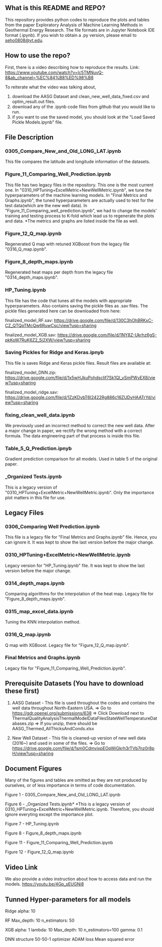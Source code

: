 ## What is this README and REPO?
This repository provides python codes to reproduce the plots and tables from 
the paper Exploratory Analysis of Machine Learning Methods in Geothermal Energy Research.
The file formats are in Jupyter Notebook IDE format (.ipynb).
If you wish to obtain a .py version, please email to seho0808@vt.edu.

## How to use the repo?

First, there is a video describing how to reproduce the results. Link: https://www.youtube.com/watch?v=lc5TMNuvQ-8&ab_channel=%EC%84%B8%ED%98%B8

To reiterate what the video was talking about,

1. download the AASG Dataset and clean_new_well_data_fixed.csv and optim_result.out files.
2. download any of the .ipynb code files from github that you would like to run.
3. if you want to use the saved model, you should look at the "Load Saved Pickle Models.ipynb" file.

## File Description
### 0305_Compare_New_and_Old_LONG_LAT.ipynb
This file compares the latitude and longitude information of the datasets.

### Figure_11_Comparing_Well_Prediction.ipynb
This file has two legacy files in the repository. This one is the most current one.
In "0310_HPTuning+ExcelMetric+NewWellMetric.ipynb", we tune the hyperparameters of the machine
learning models. In "Final Metrics and Graphs.ipynb", the tuned hyperparameters are actually used
to test for the test data(which are the new well data). In "Figure_11_Comparing_well_prediction.ipynb",
we had to change the models' training and testing process to K-fold which lead us to regenerate the plots and data. 
*The metrics and graphs are listed inside the file as well.

### Figure_12_Q_map.ipynb
Regenerated Q map with retuned XGBoost from the legacy file "0316_Q_map.ipynb".

### Figure_8_depth_maps.ipynb
Regenerated heat maps per depth from the legacy file "0314_depth_maps.ipynb".

### HP_Tuning.ipynb
This file has the code that tunes all the models with appropriate hyperparameters.
Also contains saving the pickle files as .sav files.
The pickle files generated here can be downloaded from here:

finalized_model_RF.sav: https://drive.google.com/file/d/130C3hOhBRKxC-CZ_QTQpTMcQw6RuwCsc/view?usp=sharing

finalized_model_XGB.sav: https://drive.google.com/file/d/1NY8Z-Ukrhz6gS-pkKoW7RuK6Z2_5j2XW/view?usp=sharing

### Saving Pickles for Ridge and Keras.ipnyb
This file is saves Ridge and Keras pickle files.
Result files are available at:

finalized_model_DNN.zip: https://drive.google.com/file/d/1x5wHJkuPohdscIif7Sk1QI_vSmPWyEX8/view?usp=sharing

finalized_model_ridge.sav: https://drive.google.com/file/d/1ZzKDvbT6I2422Rg886c16ZUDyHAATrYd/view?usp=sharing

### fixing_clean_well_data.ipynb
We previously used an incorrect method to correct the new well data. After
a major change in paper, we rectify the wrong method with a correct formula. The
data engineering part of that process is inside this file.

### Table_5_Q_Prediction.ipnyb
Gradient prediction comparison for all models. Used in table 5 of the original paper.

### _Organized Tests.ipynb
This is a legacy version of "0310_HPTuning+ExcelMetric+NewWellMetric.ipynb". 
Only the importance plot matters in this file for use.


## Legacy Files

### 0306_Comparing Well Prediction.ipynb
This file is a legacy file for "Final Metrics and Graphs.ipynb" file. Hence, you can ignore it.
It was kept to show the last version before the major change.

### 0310_HPTuning+ExcelMetric+NewWellMetric.ipynb
Legacy version for "HP_Tuning.ipynb" file. It was kept to show the last version before the major change.

### 0314_depth_maps.ipynb
Comparing algorithms for the interpolation of the heat map. Legacy file for "Figure_8_depth_maps.ipynb".

### 0315_map_excel_data.ipynb
Tuning the KNN interpolation method.

### 0316_Q_map.ipynb
Q map with XGBoost. Legacy file for "Figure_12_Q_map.ipynb".

### Final Metrics and Graphs.ipynb
Legacy file for "Figure_11_Comparing_Well_Prediction.ipynb".

## Prerequisite Datasets (You have to download these first)
1. AASG Dataset - This file is used throughout the codes and contains the well data throughout North-Eastern USA.
=> Go to https://gdr.openei.org/submissions/638 
=> Click Download next to ThermalQualityAnalysisThermalModelDataFilesStateWellTemperatureDatabases.zip
=> If you unzip, there should be AASG_Thermed_AllThicksAndConds.xlsx

2. New Well Dataset - This file is cleaned-up version of new well data (2016~) and used in some of the files.
=> Go to https://drive.google.com/file/d/1sm0CdmvixpEOpWiGkrh3rTVb7nz0r8pH/view?usp=sharing

## Document Figures
Many of the figures and tables are omitted as they are not produced by ourselves, or
of less importance in terms of code documentation.

Figure 1 - 0305_Compare_New_and_Old_LONG_LAT.ipynb

Figure 6 - _Organized Tests.ipynb*
*This is a legacy version of 0310_HPTuning+ExcelMetric+NewWellMetric.ipynb.
Therefore, you should ignore everyting except the importance plot.

Figure 7 - HP_Tuning.ipynb

Figure 8 - Figure_8_depth_maps.ipynb

Figure 11 - Figure_11_Comparing_Well_Prediction.ipynb

Figure 12 - Figure_12_Q_map.ipynb

## Video Link
We also provide a video instruction about how to access data and run the models.
https://youtu.be/4Gp_sEUGNi8

## Tunned Hyper-parameters for all models
Ridge 
  alpha:	10
  
RF
  Max_depth:	10
  n_estimators: 50
  
XGB
  alpha:	1
  lambda:	10
  Max_depth:	10
  n_estimators=100
  gamma:	0.1
  
DNN
  structure	50-50-1
  optimizer	ADAM
  loss	Mean squared error
